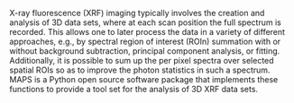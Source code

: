 X-ray fluorescence (XRF) imaging typically involves the creation and analysis of 3D data sets, where at each scan position the full spectrum is recorded. This allows one to later process the data in a variety of different approaches, e.g., by spectral region of interest (ROIn) summation with or without background subtraction, principal component analysis, or fitting. Additionally, it is possible to sum up the per pixel spectra over selected spatial ROIs so as to improve the photon statistics in such a spectrum. MAPS is a Python open source software package that implements these functions to provide a tool set for the analysis of 3D XRF data sets. 

